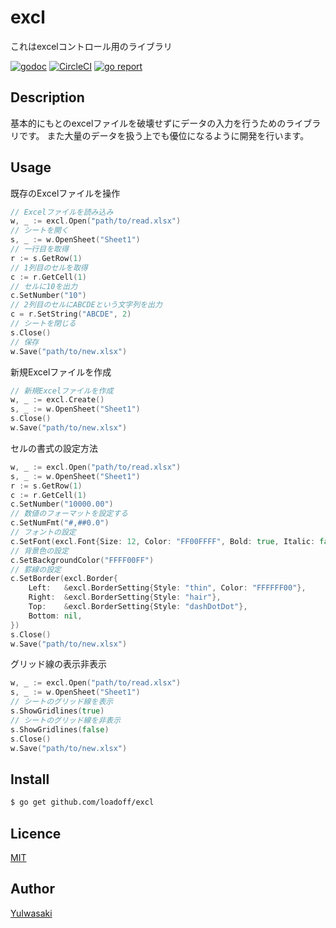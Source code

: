 excl
====

これはexcelコントロール用のライブラリ

[![godoc](https://godoc.org/github.com/loadoff/excl?status.svg)](https://godoc.org/github.com/loadoff/excl)
[![CircleCI](https://circleci.com/gh/loadoff/excl.svg?style=svg)](https://circleci.com/gh/loadoff/excl)
[![go report](https://goreportcard.com/badge/github.com/loadoff/excl)](https://goreportcard.com/report/github.com/loadoff/excl)

## Description

基本的にもとのexcelファイルを破壊せずにデータの入力を行うためのライブラリです。
また大量のデータを扱う上でも優位になるように開発を行います。

## Usage

既存のExcelファイルを操作
```go
// Excelファイルを読み込み
w, _ := excl.Open("path/to/read.xlsx")
// シートを開く
s, _ := w.OpenSheet("Sheet1")
// 一行目を取得
r := s.GetRow(1)
// 1列目のセルを取得
c := r.GetCell(1)
// セルに10を出力
c.SetNumber("10")
// 2列目のセルにABCDEという文字列を出力
c = r.SetString("ABCDE", 2)
// シートを閉じる
s.Close()
// 保存
w.Save("path/to/new.xlsx")
```

新規Excelファイルを作成
```go
// 新規Excelファイルを作成
w, _ := excl.Create()
s, _ := w.OpenSheet("Sheet1")
s.Close()
w.Save("path/to/new.xlsx")
```

セルの書式の設定方法
```go
w, _ := excl.Open("path/to/read.xlsx")
s, _ := w.OpenSheet("Sheet1")
r := s.GetRow(1)
c := r.GetCell(1)
c.SetNumber("10000.00")
// 数値のフォーマットを設定する
c.SetNumFmt("#,##0.0")
// フォントの設定
c.SetFont(excl.Font{Size: 12, Color: "FF00FFFF", Bold: true, Italic: false,Underline: false})
// 背景色の設定
c.SetBackgroundColor("FFFF00FF")
// 罫線の設定
c.SetBorder(excl.Border{
	Left:   &excl.BorderSetting{Style: "thin", Color: "FFFFFF00"},
	Right:  &excl.BorderSetting{Style: "hair"},
	Top:    &excl.BorderSetting{Style: "dashDotDot"},
	Bottom: nil,
})
s.Close()
w.Save("path/to/new.xlsx")
```

グリッド線の表示非表示
```go
w, _ := excl.Open("path/to/read.xlsx")
s, _ := w.OpenSheet("Sheet1")
// シートのグリッド線を表示
s.ShowGridlines(true)
// シートのグリッド線を非表示
s.ShowGridlines(false)
s.Close()
w.Save("path/to/new.xlsx")
```

## Install

```bash
$ go get github.com/loadoff/excl
```

## Licence

[MIT](https://github.com/loadoff/excl/LICENCE)

## Author

[YuIwasaki](https://github.com/loadoff)
